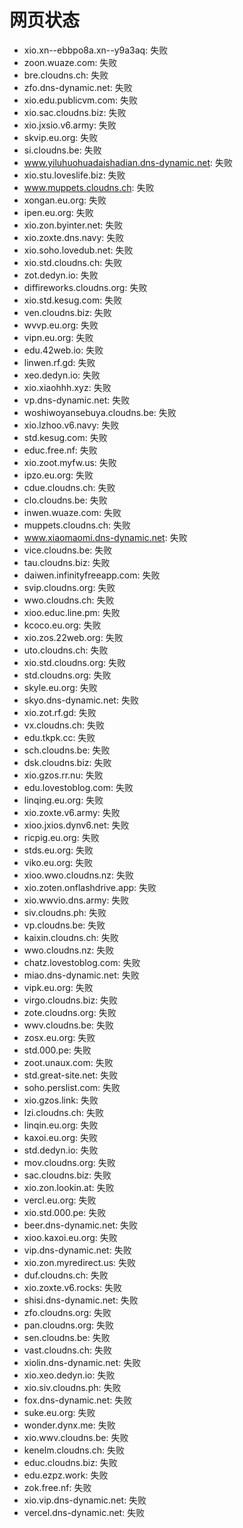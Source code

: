 # 网页状态
- xio.xn--ebbpo8a.xn--y9a3aq: 失败
- zoon.wuaze.com: 失败
- bre.cloudns.ch: 失败
- zfo.dns-dynamic.net: 失败
- xio.edu.publicvm.com: 失败
- xio.sac.cloudns.biz: 失败
- xio.jxsio.v6.army: 失败
- skvip.eu.org: 失败
- si.cloudns.be: 失败
- www.yiluhuohuadaishadian.dns-dynamic.net: 失败
- xio.stu.loveslife.biz: 失败
- www.muppets.cloudns.ch: 失败
- xongan.eu.org: 失败
- ipen.eu.org: 失败
- xio.zon.byinter.net: 失败
- xio.zoxte.dns.navy: 失败
- xio.soho.lovedub.net: 失败
- xio.std.cloudns.ch: 失败
- zot.dedyn.io: 失败
- diffireworks.cloudns.org: 失败
- xio.std.kesug.com: 失败
- ven.cloudns.biz: 失败
- wvvp.eu.org: 失败
- vipn.eu.org: 失败
- edu.42web.io: 失败
- linwen.rf.gd: 失败
- xeo.dedyn.io: 失败
- xio.xiaohhh.xyz: 失败
- vp.dns-dynamic.net: 失败
- woshiwoyansebuya.cloudns.be: 失败
- xio.lzhoo.v6.navy: 失败
- std.kesug.com: 失败
- educ.free.nf: 失败
- xio.zoot.myfw.us: 失败
- ipzo.eu.org: 失败
- cdue.cloudns.ch: 失败
- clo.cloudns.be: 失败
- inwen.wuaze.com: 失败
- muppets.cloudns.ch: 失败
- www.xiaomaomi.dns-dynamic.net: 失败
- vice.cloudns.be: 失败
- tau.cloudns.biz: 失败
- daiwen.infinityfreeapp.com: 失败
- svip.cloudns.org: 失败
- wwo.cloudns.ch: 失败
- xioo.educ.line.pm: 失败
- kcoco.eu.org: 失败
- xio.zos.22web.org: 失败
- uto.cloudns.ch: 失败
- xio.std.cloudns.org: 失败
- std.cloudns.org: 失败
- skyle.eu.org: 失败
- skyo.dns-dynamic.net: 失败
- xio.zot.rf.gd: 失败
- vx.cloudns.ch: 失败
- edu.tkpk.cc: 失败
- sch.cloudns.be: 失败
- dsk.cloudns.biz: 失败
- xio.gzos.rr.nu: 失败
- edu.lovestoblog.com: 失败
- linqing.eu.org: 失败
- xio.zoxte.v6.army: 失败
- xioo.jxios.dynv6.net: 失败
- ricpig.eu.org: 失败
- stds.eu.org: 失败
- viko.eu.org: 失败
- xioo.wwo.cloudns.nz: 失败
- xio.zoten.onflashdrive.app: 失败
- xio.wwvio.dns.army: 失败
- siv.cloudns.ph: 失败
- vp.cloudns.be: 失败
- kaixin.cloudns.ch: 失败
- wwo.cloudns.nz: 失败
- chatz.lovestoblog.com: 失败
- miao.dns-dynamic.net: 失败
- vipk.eu.org: 失败
- virgo.cloudns.biz: 失败
- zote.cloudns.org: 失败
- wwv.cloudns.be: 失败
- zosx.eu.org: 失败
- std.000.pe: 失败
- zoot.unaux.com: 失败
- std.great-site.net: 失败
- soho.perslist.com: 失败
- xio.gzos.link: 失败
- lzi.cloudns.ch: 失败
- linqin.eu.org: 失败
- kaxoi.eu.org: 失败
- std.dedyn.io: 失败
- mov.cloudns.org: 失败
- sac.cloudns.biz: 失败
- xio.zon.lookin.at: 失败
- vercl.eu.org: 失败
- xio.std.000.pe: 失败
- beer.dns-dynamic.net: 失败
- xioo.kaxoi.eu.org: 失败
- vip.dns-dynamic.net: 失败
- xio.zon.myredirect.us: 失败
- duf.cloudns.ch: 失败
- xio.zoxte.v6.rocks: 失败
- shisi.dns-dynamic.net: 失败
- zfo.cloudns.org: 失败
- pan.cloudns.org: 失败
- sen.cloudns.be: 失败
- vast.cloudns.ch: 失败
- xiolin.dns-dynamic.net: 失败
- xio.xeo.dedyn.io: 失败
- xio.siv.cloudns.ph: 失败
- fox.dns-dynamic.net: 失败
- suke.eu.org: 失败
- wonder.dynx.me: 失败
- xio.wwv.cloudns.be: 失败
- kenelm.cloudns.ch: 失败
- educ.cloudns.biz: 失败
- edu.ezpz.work: 失败
- zok.free.nf: 失败
- xio.vip.dns-dynamic.net: 失败
- vercel.dns-dynamic.net: 失败
